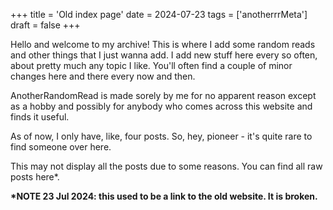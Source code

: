 +++
title = 'Old index page'
date = 2024-07-23
tags = ['anotherrrMeta']
draft = false
+++

<!-- meta:
- title: Archive
- template: archive-index
-->

Hello and welcome to my archive! This is where I add some random reads and other things that I just wanna add. I add new stuff here every so often, about pretty much any topic I like. You'll often find a couple of minor changes here and there every now and then.

AnotherRandomRead is made sorely by me for no apparent reason except as a hobby and possibly for anybody who comes across this website and finds it useful.

As of now, I only have, like, four posts. So, hey, pioneer - it's quite rare to find someone over here. 

This may not display all the posts due to some reasons. You can find all raw posts here\*.

**\*NOTE 23 Jul 2024: this used to be a link to the old website. It is broken.**

